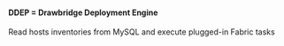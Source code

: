 #### DDEP = Drawbridge Deployment Engine

Read hosts inventories from MySQL and execute plugged-in Fabric tasks
